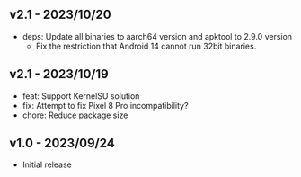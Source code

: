## v2.1 - 2023/10/20
- deps: Update all binaries to aarch64 version and apktool to 2.9.0 version
    - Fix the restriction that Android 14 cannot run 32bit binaries.

## v2.1 - 2023/10/19
- feat: Support KernelSU solution
- fix: Attempt to fix Pixel 8 Pro incompatibility?
- chore: Reduce package size

## v1.0 - 2023/09/24
- Initial release